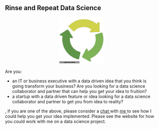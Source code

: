 ## Rinse and Repeat Data Science
<p align="center">
<img src="rinse_and_repeat_documentation/assets/images/logonav_resized.png"/>
</p>



Are you:

* an IT or business executive with a data driven idea that you think is going transform your business? Are you looking for a data science collaborator and partner that can help you get your idea to fruition?
* a startup with a data driven feature or idea looking for a data science collaborator and partner to get you from idea to reality?

, if you are one of the above, please consider a <a href="https://calendly.com/rajiv-sambasivan/30min"> chat </a> with  <a href="https://rajivsam.github.io/"> me </a> to see how I could help you get your idea implemented. Please see the website for how you could work with me on a data science project.
